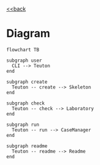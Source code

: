 [<<back](../README.md)

# Diagram

```mermaid
flowchart TB

subgraph user
  CLI --> Teuton
end

subgraph create
  Teuton -- create --> Skeleton
end

subgraph check
  Teuton -- check --> Laboratory
end

subgraph run
  Teuton -- run --> CaseManager
end

subgraph readme
  Teuton -- readme --> Readme
end
```
